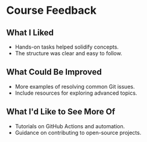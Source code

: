# Course Feedback

## What I Liked
- Hands-on tasks helped solidify concepts.
- The structure was clear and easy to follow.

## What Could Be Improved
- More examples of resolving common Git issues.
- Include resources for exploring advanced topics.

## What I'd Like to See More Of
- Tutorials on GitHub Actions and automation.
- Guidance on contributing to open-source projects.
